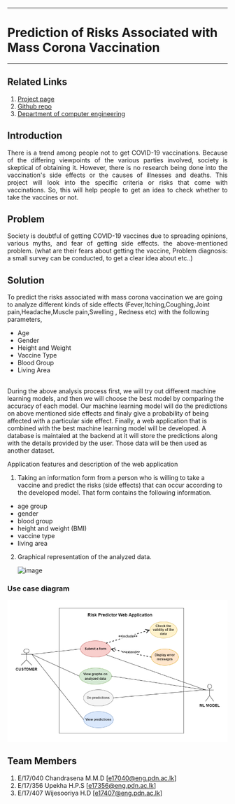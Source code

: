 ___
# Prediction of Risks Associated with Mass Corona Vaccination
___


## Related Links


1. [Project page](https://cepdnaclk.github.io/e17-co328-Prediction-of-risks-associated-with-mass-corona-vaccination/ )
2. [Github repo](https://github.com/cepdnaclk/e17-co328-Prediction-of-risks-associated-with-mass-corona-vaccination)
3. [Department of computer engineering](http://www.ce.pdn.ac.lk/)



## Introduction
<p align="justify">There is a trend among people not to get COVID-19 vaccinations. Because of the differing viewpoints of the various parties involved, society is skeptical of obtaining it. However, there is no research being done into the vaccination's side effects or the causes of illnesses and deaths. This project will look into the specific criteria or risks that come with vaccinations. So, this will help people to get an idea to check whether to take the vaccines or not. 

## Problem 
<p align="justify">Society is doubtful of getting COVID-19 vaccines due to spreading opinions,  various myths, and fear of getting side effects.
the above-mentioned problem. (what are their fears about getting the vaccine, 
Problem diagnosis: a small survey can be conducted, to get a clear idea about etc..)
	
## Solution
To predict the risks associated with mass corona vaccination we are going to analyze different kinds of side effects (Fever,Itching,Coughing,Joint pain,Headache,Muscle pain,Swelling , Redness etc) with the following parameters,

- Age
- Gender
- Height and Weight
- Vaccine Type
- Blood Group
- Living Area
<br>
During the above analysis process first, we will try out different machine learning models, and then we will choose the best model by comparing the accuracy of each model. Our machine learning model will do the predictions on above mentioned side effects and finaly give a probability of being affected with a particular side effect. Finally, a web application that is combined with the best machine learning model will be developed. A database is maintaied at the backend at it will store the predictions along with the details provided by the user. Those data will be then used as another dataset.

Application features and description of the web application

1. Taking an information form from a person who is willing to take a vaccine and predict the risks (side effects) that can occur according to the developed model. 
	That form contains the following information.
- age group
- gender
- blood group
- height and weight (BMI)
- vaccine type
- living area

2. Graphical representation of the analyzed data.



	![image](https://user-images.githubusercontent.com/86120874/158509012-761b08f7-da5e-4e20-9e14-671943426ae0.png)

	
### Use case diagram
<center> <img src='Diagrams/UML/6sp_uml.drawio.png'> </img> </center>


## Team Members
1. E/17/040 Chandrasena M.M.D [[e17040@eng.pdn.ac.lk](mailto:e17040@eng.pdn.ac.lk)]
2. E/17/356 Upekha H.P.S [[e17356@eng.pdn.ac.lk](mailto:e17356@eng.pdn.ac.lk)]
3. E/17/407 Wijesooriya H.D [[e17407@eng.pdn.ac.lk](mailto:e17407@eng.pdn.ac.lk)]





